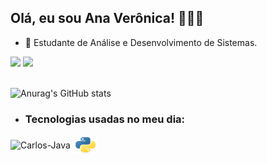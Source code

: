 ## Olá, eu sou Ana Verônica! 👩🏻‍💻
- 📝 Estudante de Análise e Desenvolvimento de Sistemas.


<div> 
<a href="https://www.linkedin.com/in/ana-veronica-araujo/" target="_blank"><img src="https://img.shields.io/badge/-LinkedIn-%230077B5?style=for-the-badge&logo=linkedin&logoColor=white" target="_blank"></a>
<a href="mailto:anaveronica2014@gmail.com"><img src="https://img.shields.io/badge/Gmail-D14836?style=for-the-badge&logo=gmail&logoColor=white" target="_blank"></a>
</div> <br/>

![Anurag's GitHub stats](https://github-readme-stats.vercel.app/api?username=AnaVeronicaSAraujo&show_icons=true&theme=radical)


 - ### Tecnologias usadas no meu dia:
<img align="center" alt="Carlos-Java" height="30" width="40" src="https://raw.githubusercontent.com/jmnote/z-icons/master/svg/java.svg"> <img align="center" alt="Rafa-Python" height="30" width="40" src="https://raw.githubusercontent.com/devicons/devicon/master/icons/python/python-original.svg">
 




